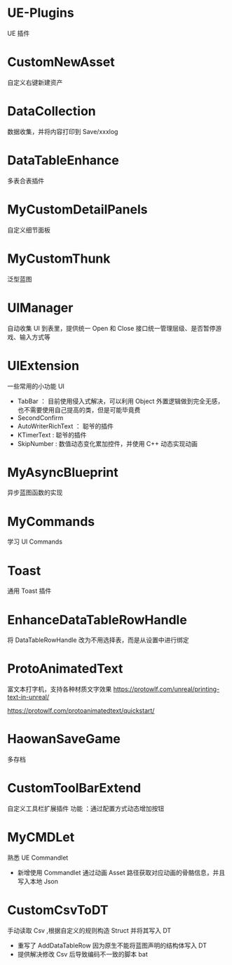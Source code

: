 # UE-Plugins

UE 插件

# CustomNewAsset

自定义右键新建资产

# DataCollection

数据收集，并将内容打印到 Save/xxxlog

# DataTableEnhance

多表合表插件

# MyCustomDetailPanels

自定义细节面板

# MyCustomThunk

泛型蓝图

# UIManager

自动收集 UI 到表里，提供统一 Open 和 Close 接口统一管理层级、是否暂停游戏、输入方式等

# UIExtension

一些常用的小功能 UI

- TabBar ： 目前使用侵入式解决，可以利用 Object 外置逻辑做到完全无感，也不需要使用自己提高的类，但是可能毕竟费
- SecondConfirm
- AutoWriterRichText ： 聪爷的插件
- KTimerText : 聪爷的插件
- SkipNumber : 数值动态变化累加控件，并使用 C++ 动态实现动画

# MyAsyncBlueprint

异步蓝图函数的实现

# MyCommands

学习 UI Commands

# Toast

通用 Toast 插件

# EnhanceDataTableRowHandle

将 DataTableRowHandle 改为不用选择表，而是从设置中进行绑定

# ProtoAnimatedText

富文本打字机，支持各种材质文字效果
https://protowlf.com/unreal/printing-text-in-unreal/

https://protowlf.com/protoanimatedtext/quickstart/

# HaowanSaveGame

多存档

# CustomToolBarExtend

自定义工具栏扩展插件
功能 ：通过配置方式动态增加按钮

# MyCMDLet

熟悉 UE Commandlet

- 新增使用 Commandlet 通过动画 Asset 路径获取对应动画的骨骼信息，并且写入本地 Json

# CustomCsvToDT

手动读取 Csv ,根据自定义的规则构造 Struct 并将其写入 DT

- 重写了 AddDataTableRow 因为原生不能将蓝图声明的结构体写入 DT
- 提供解决修改 Csv 后导致编码不一致的脚本 bat
